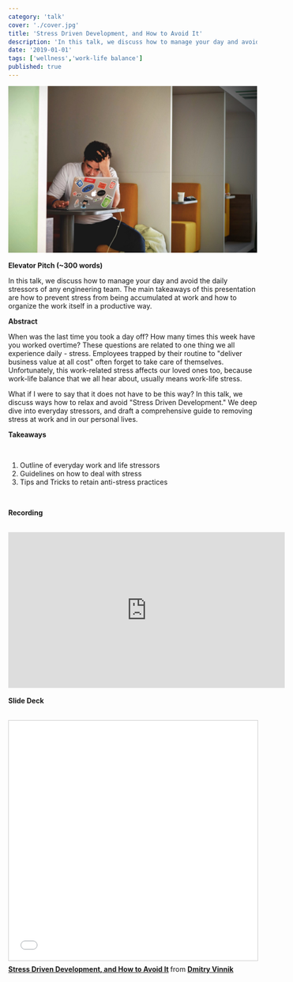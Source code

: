 ```yaml
---
category: 'talk'
cover: './cover.jpg'
title: 'Stress Driven Development, and How to Avoid It'
description: 'In this talk, we discuss how to manage your day and avoid the daily stressors of any engineering team.'
date: '2019-01-01'
tags: ['wellness','work-life balance']
published: true
---
```

![German Shepherd](./cover.jpg)

**Elevator Pitch (~300 words)**

In this talk, we discuss how to manage your day and avoid the daily stressors of any engineering team. The main takeaways of this presentation are how to prevent stress from being accumulated at work and how to organize the work itself in a productive way.

**Abstract**
 
When was the last time you took a day off? How many times this week have you worked overtime? These questions are related to one thing we all experience daily - stress.  Employees trapped by their routine to "deliver business value at all cost" often forget to take care of themselves. Unfortunately, this work-related stress affects our loved ones too, because work-life balance that we all hear about, usually means work-life stress.

What if I were to say that it does not have to be this way? In this talk, we discuss ways how to relax and avoid "Stress Driven Development." We deep dive into everyday stressors, and draft a comprehensive guide to removing stress at work and in our personal lives. 

**Takeaways**

<br>

1. Outline of everyday work and life stressors
2. Guidelines on how to deal with stress 
3. Tips and Tricks to retain anti-stress practices


   
<br>

**Recording**

<br>

<iframe width="560" height="315" src="https://www.youtube.com/embed/nRisoHAnhnA" title="YouTube video player" frameborder="0" allow="accelerometer; autoplay; clipboard-write; encrypted-media; gyroscope; picture-in-picture" allowfullscreen></iframe>

<br>

**Slide Deck**

<br>

<iframe src="//www.slideshare.net/slideshow/embed_code/key/JuVmOUN8ZbvgXs" width="595" height="485" frameborder="0" marginwidth="0" marginheight="0" scrolling="no" style="border:1px solid #CCC; border-width:1px; margin-bottom:5px; max-width: 100%;" allowfullscreen> </iframe> <div style="margin-bottom:5px"> <strong> <a href="//www.slideshare.net/DmitryVinnik1/stress-driven-development-and-how-to-avoid-it" title="Stress Driven Development, and How to Avoid It" target="_blank">Stress Driven Development, and How to Avoid It</a> </strong> from <strong><a href="https://www.slideshare.net/DmitryVinnik1" target="_blank">Dmitry Vinnik</a></strong> </div>
